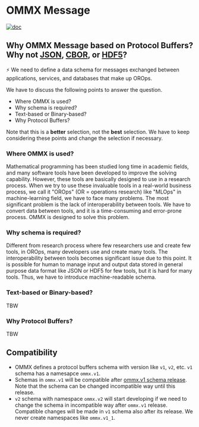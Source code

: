 OMMX Message
=============

[![doc](https://img.shields.io/badge/Protocol-Documentation-blue)](https://jij-inc.github.io/ommx/protobuf.html)

## Why OMMX Message based on Protocol Buffers? Why not [JSON](https://www.json.org/json-en.html), [CBOR](https://cbor.io/), or [HDF5](https://www.hdfgroup.org/solutions/hdf5/)?

:zap: We need to define a data schema for messages exchanged between applications, services, and databases that make up OROps.

We have to discuss the following points to answer the question.

- Where OMMX is used?
- Why schema is required?
- Text-based or Binary-based?
- Why Protocol Buffers?

Note that this is a **better** selection, not the **best** selection. We have to keep considering these points and change the selection if necessary.

### Where OMMX is used?

Mathematical programming has been studied long time in academic fields, and many software tools have been developed to improve the solving capability. However, these tools are basically designed to use in a research process. When we try to use these invaluable tools in a real-world business process, we call it "OROps" (OR = operations research) like "MLOps" in machine-learning field, we have to face many problems. The most significant problem is the lack of interoperability between tools. We have to convert data between tools, and it is a time-consuming and error-prone process. OMMX is designed to solve this problem.

### Why schema is required?
Different from research process where few researchers use and create few tools, in OROps, many developers use and create many tools. The interoperability between tools becomes significant issue due to this point. It is possible for human to manage input and output data stored in general purpose data format like JSON or HDF5 for few tools, but it is hard for many tools. Thus, we have to introduce machine-readable schema.

### Text-based or Binary-based?
TBW

### Why Protocol Buffers?
TBW

## Compatibility

- OMMX defines a protocol buffers schema with version like `v1`, `v2`, etc. `v1` schema has a namesapce `ommx.v1`.
- Schemas in `ommx.v1` will be compatible after [ommx.v1 schema release](https://github.com/Jij-Inc/ommx/milestone/3). Note that the schema can be changed incompatible way until this release.
- `v2` schema with namespace `ommx.v2` will start developing if we need to change the schema in incompatible way after `ommx.v1` release. Compatible changes will be made in `v1` schema also after its release. We never create namespaces like `ommx.v1_1`.
